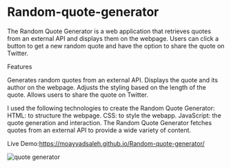 # Random-quote-generator
The Random Quote Generator is a web application that retrieves quotes from an external API and displays them on the webpage. Users can click a button to get a new random quote and have the option to share the quote on Twitter.

Features


Generates random quotes from an external API.
Displays the quote and its author on the webpage.
Adjusts the styling based on the length of the quote.
Allows users to share the quote on Twitter.

I used the following technologies to create the Random Quote Generator: 
HTML: to structure the webpage.
CSS: to style the webapp.
JavaScript:  the quote generation and interaction.
The Random Quote Generator fetches quotes from an external API to provide a wide variety of content.

Live Demo:https://moayyadsaleh.github.io/Random-quote-generator/

![quote generator](https://github.com/moayyadsaleh/Random-quote-generator/assets/137034202/8f865176-d444-478a-ac29-dbf3d2172723)
